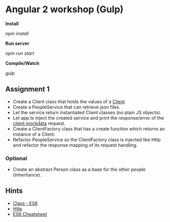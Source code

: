 # Angular 2 workshop (Gulp)

**Install**

_npm install_

**Run server**

_npm run start_


**Compile/Watch**

_gulp_

## Assignment 1
  * Create a Client class that holds the values of a [Client](../assignment_1/src/mockdata/clients.json)
  * Create a PeopleService that can retrieve json files.
  * Let the service return instantiated Client classes (no plain JS objects).
  * Let app.ts inject the created service and print the response/error of the [client mockdata](../assignment_1/src/mockdata/clients.json) request.
  * Create a ClientFactory class that has a create function which returns an instance of a Client.
  * Refactor PeopleService so the ClientFactory class is injected like Http and refactor the response mapping of its request handling.

### Optional
  * Create an abstract Person class as a base for the other people (inheritance).

## Hints
  * [Class - ES6](https://angular.io/docs/ts/latest/api/core/Class-function.html)
  * [Http](https://angular.io/docs/ts/latest/api/http/Http-class.html)
  * [ES6 Cheatsheet](http://es6-features.org/#Constants)
